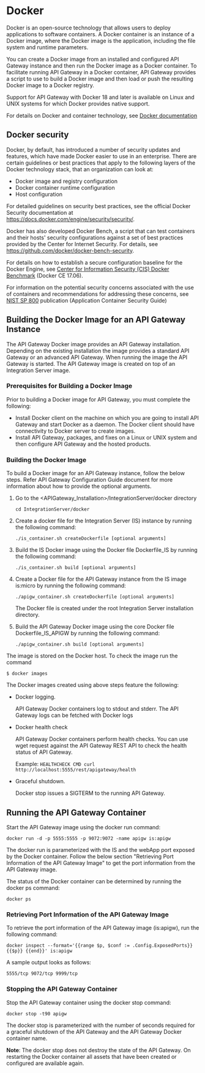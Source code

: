 # Docker
Docker is an open-source technology that allows users to deploy applications to software containers. A Docker container is an instance of a Docker image, where the Docker image is the application,
including the file system and runtime parameters.

You can create a Docker image from an installed and configured API Gateway instance and then run the Docker image as a Docker container. To facilitate running API Gateway in a Docker
container, API Gateway provides a script to use to build a Docker image and then load or push the resulting Docker image to a Docker registry.

Support for API Gateway with Docker 18 and later is available on Linux and UNIX systems for which Docker provides native support.

For details on Docker and container technology, see [Docker documentation](https://docs.docker.com)

## Docker security

Docker, by default, has introduced a number of security updates and features, which have made Docker easier to use in an enterprise. There are certain guidelines or best practices that apply to the following layers of the Docker technology stack, that an organization can look at:
* Docker image and registry configuration
* Docker container runtime configuration
* Host configuration

For detailed guidelines on security best practices, see the official Docker Security documentation at https://docs.docker.com/engine/security/security/.

Docker has also developed Docker Bench, a script that can test containers and their hosts' security configurations against a set of best practices provided by the Center for Internet Security. For details, see https://github.com/docker/docker-bench-security.

For details on how to establish a secure configuration baseline for the Docker Engine, see [Center for Information Security (CIS) Docker Benchmark](https://www.cisecurity.org/benchmark/docker/) (Docker CE 17.06).

For information on the potential security concerns associated with the use of containers and
recommendations for addressing these concerns, see [NIST SP 800](https://csrc.nist.gov/publications/sp800) publication (Application Container Security Guide)

## Building the Docker Image for an API Gateway Instance
The API Gateway Docker image provides an API Gateway installation. Depending on the existing installation the image provides a standard API Gateway or an advanced API Gateway. When running the image the API Gateway is started. The API Gateway image is created on top of an Integration Server image.

### Prerequisites for Building a Docker Image
Prior to building a Docker image for API Gateway, you must complete the following:
* Install Docker client on the machine on which you are going to install API Gateway and start Docker as a daemon. The Docker client should have connectivity to Docker server to create images.
* Install API Gateway, packages, and fixes on a Linux or UNIX system and then configure API Gateway and the hosted products.

### Building the Docker Image
To build a Docker image for an API Gateway instance, follow the below steps. Refer API Gateway Configuration Guide document for more information about how to provide the optional arguments.

1. Go to the <APIGateway_Installation>/IntegrationServer/docker directory

    ``` cd IntegrationServer/docker ```

2. Create a docker file for the Integration Server (IS) instance by running the following command:

    ``` ./is_container.sh createDockerfile [optional arguments] ```

3. Build the IS Docker image using the Docker file Dockerfile_IS by running the following command:

    ``` ./is_container.sh build [optional arguments] ```

4. Create a Docker file for the API Gateway instance from the IS image is:micro by running the following command:

    ``` ./apigw_container.sh createDockerfile [optional arguments] ```

    The Docker file is created under the root Integration Server installation directory.

5. Build the API Gateway Docker image using the core Docker file Dockerfile_IS_APIGW by running the following command:

    ``` ./apigw_container.sh build [optional arguments] ```


The image is stored on the Docker host. To check the image run the command 

` $ docker images `


The Docker images created using above steps feature the following:
* Docker logging. 

    API Gateway Docker containers log to stdout and stderr. The API Gateway logs can be fetched with Docker logs

* Docker health check

    API Gateway Docker containers perform health checks. You can use wget request against the API Gateway REST API to check the health status of API Gateway.

    Example: ``` HEALTHCHECK CMD curl http://localhost:5555/rest/apigateway/health ```

* Graceful shutdown.

    Docker stop issues a SIGTERM to the running API Gateway.

## Running the API Gateway Container
Start the API Gateway image using the docker run command:

``` docker run -d -p 5555:5555 -p 9072:9072 -name apigw is:apigw ```

The docker run is parameterized with the IS and the webApp port exposed by the Docker container. Follow the below section "Retrieving Port Information of the API Gateway Image" to get the port information from the API Gateway image.

The status of the Docker container can be determined by running the docker ps command:

``` docker ps ``` 

### Retrieving Port Information of the API Gateway Image
To retrieve the port information of the API Gateway image (is:apigw), run the following command:

``` docker inspect --format='{{range $p, $conf := .Config.ExposedPorts}} {{$p}} {{end}}' is:apigw ```

A sample output looks as follows:

``` 5555/tcp 9072/tcp 9999/tcp ```

### Stopping the API Gateway Container
Stop the API Gateway container using the docker stop command:

``` docker stop -t90 apigw ```

The docker stop is parameterized with the number of seconds required for a graceful shutdown of the API Gateway and the API Gateway Docker container name.

**Note**: The docker stop does not destroy the state of the API Gateway. On restarting the Docker container all assets that have been created or configured are available again.
